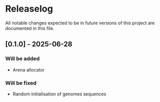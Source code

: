 # Releaselog
All notable changes expected to be in future versions of this project are 
documented in this file.

## [0.1.0] - 2025-06-28
### Will be added
- Arena allocator

### Will be fixed
- Random initialisation of genomes sequences
